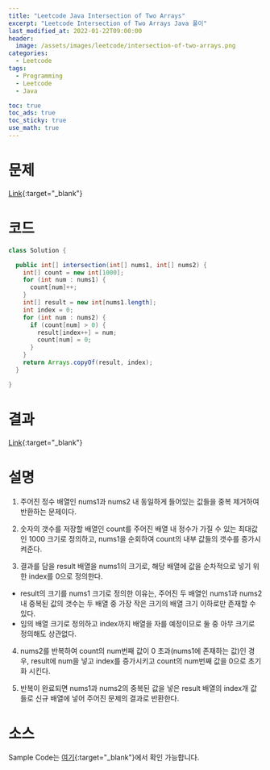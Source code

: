 ```yaml
---
title: "Leetcode Java Intersection of Two Arrays"
excerpt: "Leetcode Intersection of Two Arrays Java 풀이"
last_modified_at: 2022-01-22T09:00:00
header:
  image: /assets/images/leetcode/intersection-of-two-arrays.png
categories:
  - Leetcode
tags:
  - Programming
  - Leetcode
  - Java

toc: true
toc_ads: true
toc_sticky: true
use_math: true
---
```

# 문제
[Link](https://leetcode.com/problems/intersection-of-two-arrays/){:target="_blank"}

# 코드
```java
class Solution {

  public int[] intersection(int[] nums1, int[] nums2) {
    int[] count = new int[1000];
    for (int num : nums1) {
      count[num]++;
    }
    int[] result = new int[nums1.length];
    int index = 0;
    for (int num : nums2) {
      if (count[num] > 0) {
        result[index++] = num;
        count[num] = 0;
      }
    }
    return Arrays.copyOf(result, index);
  }

}
```

# 결과
[Link](https://leetcode.com/submissions/detail/624904682/){:target="_blank"}

# 설명
1. 주어진 정수 배열인 nums1과 nums2 내 동일하게 들어있는 값들을 중복 제거하여 반환하는 문제이다.

2. 숫자의 갯수를 저장할 배열인 count를 주어진 배열 내 정수가 가질 수 있는 최대값인 1000 크기로 정의하고, nums1을 순회하여 count의 내부 값들의 갯수를 증가시켜준다.

3. 결과를 담을 result 배열을 nums1의 크기로, 해당 배열에 값을 순차적으로 넣기 위한 index를 0으로 정의한다.
- result의 크기를 nums1 크기로 정의한 이유는, 주어진 두 배열인 nums1과 nums2 내 중복된 값의 갯수는 두 배열 중 가장 작은 크기의 배열 크기 이하로만 존재할 수 있다.
- 임의 배열 크기로 정의하고 index까지 배열을 자를 예정이므로 둘 중 아무 크기로 정의해도 상관없다.

4. nums2를 반복하여 count의 num번째 값이 0 초과(nums1에 존재하는 값)인 경우, result에 num을 넣고 index를 증가시키고 count의 num번째 값을 0으로 초기화 시킨다.

5. 반복이 완료되면 nums1과 nums2의 중복된 값을 넣은 result 배열의 index개 값들로 신규 배열에 넣어 주어진 문제의 결과로 반환한다.

# 소스
Sample Code는 [여기](https://github.com/GracefulSoul/leetcode/blob/master/src/main/java/gracefulsoul/problems/IntersectionOfTwoArrays.java){:target="_blank"}에서 확인 가능합니다.